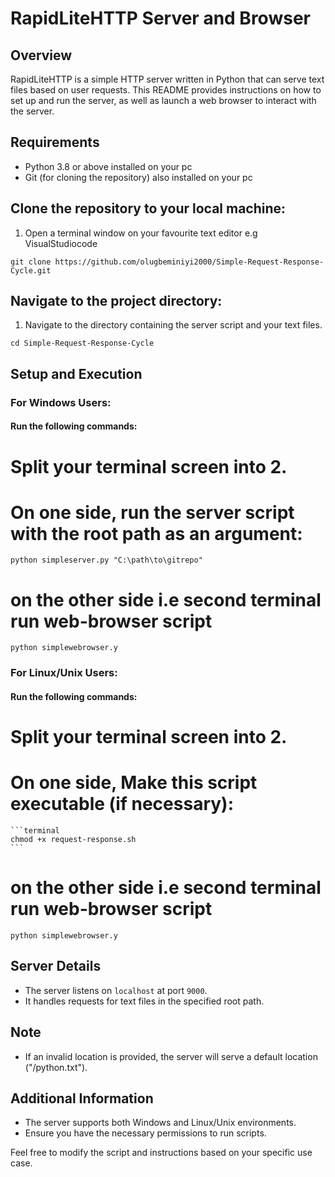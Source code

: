 # RapidLiteHTTP Server and Browser

## Overview

RapidLiteHTTP is a simple HTTP server written in Python that can serve text files based on user requests. This README provides instructions on how to set up and run the server, as well as launch a web browser to interact with the server.

## Requirements

- Python 3.8 or above installed on your pc
- Git (for cloning the repository) also installed on your pc

## Clone the repository to your local machine:
1. Open a terminal window on your favourite text editor e.g VisualStudiocode

```terminal
git clone https://github.com/olugbeminiyi2000/Simple-Request-Response-Cycle.git
```

## Navigate to the project directory:
1. Navigate to the directory containing the server script and your text files.

```terminal
cd Simple-Request-Response-Cycle
```
## Setup and Execution

### For Windows Users:


#### Run the following commands:
   # Split your terminal screen into 2.
   
   # On one side, run the server script with the root path as an argument:
   ```terminal
   python simpleserver.py "C:\path\to\gitrepo"
   ```
   # on the other side i.e second terminal run web-browser script
   ```terminal
   python simplewebrowser.y
   ```
### For Linux/Unix Users:

#### Run the following commands:
   # Split your terminal screen into 2.
   
   # On one side, Make this script executable (if necessary):
    ```terminal
    chmod +x request-response.sh
    ```
   # on the other side i.e second terminal run web-browser script
   ```terminal
   python simplewebrowser.y
   ```
## Server Details

- The server listens on `localhost` at port `9000`.
- It handles requests for text files in the specified root path.

## Note

- If an invalid location is provided, the server will serve a default location ("/python.txt").

## Additional Information

- The server supports both Windows and Linux/Unix environments.
- Ensure you have the necessary permissions to run scripts.

Feel free to modify the script and instructions based on your specific use case.



